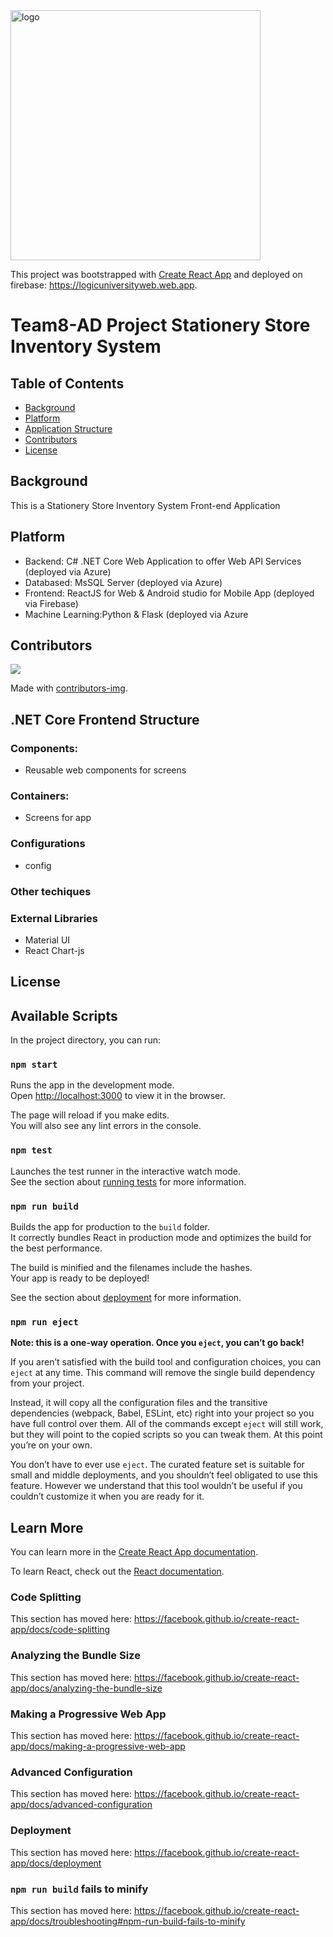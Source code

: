 <div float=right>
  <img src="https://www.notion.so/image/https%3A%2F%2Fs3-us-west-2.amazonaws.com%2Fsecure.notion-static.com%2F5382f6b0-53fe-4086-b2a8-0bd47762cf3a%2Flogo.png?table=block&id=2d9d5067-a082-43b4-a538-8e24e63b95b2&width=1670&userId=&cache=v2" width="400" alt="logo"/>
</div>


This project was bootstrapped with [Create React App](https://github.com/facebook/create-react-app) and deployed on firebase: https://logicuniversityweb.web.app.

# Team8-AD Project Stationery Store Inventory System

## Table of Contents
- [Background](#background)
- [Platform](#platform)
- [Application Structure](#structure)
- [Contributors](#contributors)
- [License](#license)


## Background
This is a Stationery Store Inventory System Front-end Application

## Platform
- Backend: C# .NET Core Web Application to offer Web API Services (deployed via Azure)
- Databased: MsSQL Server (deployed via Azure)
- Frontend: ReactJS for Web & Android studio for Mobile App (deployed via Firebase)
- Machine Learning:Python & Flask (deployed via Azure

## Contributors
<a href="https://github.com/darylkouk/front-end-ad-project/graphs/contributors">
  <img src="https://contributors-img.web.app/image?repo=darylkouk/front-end-ad-project" />
</a>

Made with [contributors-img](https://contributors-img.web.app).


## .NET Core Frontend Structure
### Components:
  - Reusable web components for screens
### Containers:
  - Screens for app
### Configurations
  - config
 
### Other techiques

### External Libraries
  - Material UI
  - React Chart-js
  
## License


## Available Scripts

In the project directory, you can run:

### `npm start`

Runs the app in the development mode.<br />
Open [http://localhost:3000](http://localhost:3000) to view it in the browser.

The page will reload if you make edits.<br />
You will also see any lint errors in the console.

### `npm test`

Launches the test runner in the interactive watch mode.<br />
See the section about [running tests](https://facebook.github.io/create-react-app/docs/running-tests) for more information.

### `npm run build`

Builds the app for production to the `build` folder.<br />
It correctly bundles React in production mode and optimizes the build for the best performance.

The build is minified and the filenames include the hashes.<br />
Your app is ready to be deployed!

See the section about [deployment](https://facebook.github.io/create-react-app/docs/deployment) for more information.

### `npm run eject`

**Note: this is a one-way operation. Once you `eject`, you can’t go back!**

If you aren’t satisfied with the build tool and configuration choices, you can `eject` at any time. This command will remove the single build dependency from your project.

Instead, it will copy all the configuration files and the transitive dependencies (webpack, Babel, ESLint, etc) right into your project so you have full control over them. All of the commands except `eject` will still work, but they will point to the copied scripts so you can tweak them. At this point you’re on your own.

You don’t have to ever use `eject`. The curated feature set is suitable for small and middle deployments, and you shouldn’t feel obligated to use this feature. However we understand that this tool wouldn’t be useful if you couldn’t customize it when you are ready for it.

## Learn More

You can learn more in the [Create React App documentation](https://facebook.github.io/create-react-app/docs/getting-started).

To learn React, check out the [React documentation](https://reactjs.org/).

### Code Splitting

This section has moved here: https://facebook.github.io/create-react-app/docs/code-splitting

### Analyzing the Bundle Size

This section has moved here: https://facebook.github.io/create-react-app/docs/analyzing-the-bundle-size

### Making a Progressive Web App

This section has moved here: https://facebook.github.io/create-react-app/docs/making-a-progressive-web-app

### Advanced Configuration

This section has moved here: https://facebook.github.io/create-react-app/docs/advanced-configuration

### Deployment

This section has moved here: https://facebook.github.io/create-react-app/docs/deployment

### `npm run build` fails to minify

This section has moved here: https://facebook.github.io/create-react-app/docs/troubleshooting#npm-run-build-fails-to-minify

